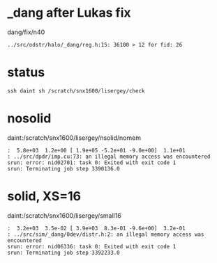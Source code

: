 # _dang after Lukas fix

dang/fix/n40

    ../src/odstr/halo/_dang/reg.h:15: 36100 > 12 for fid: 26

# status

`ssh daint sh /scratch/snx1600/lisergey/check`

# nosolid

daint:/scratch/snx1600/lisergey/nsolid/nomem

    :  5.8e+03  1.2e+00 [ 1.9e+05 -5.2e+01 -9.0e+00]  1.1e+01
    : ../src/dpdr/imp.cu:73: an illegal memory access was encountered
    srun: error: nid02701: task 0: Exited with exit code 1
    srun: Terminating job step 3390136.0

# solid, XS=16

daint:/scratch/snx1600/lisergey/small16

    :  3.2e+03  3.5e-02 [ 3.9e+03  8.3e-01 -9.6e+00]  3.2e-01
    : ../src/sim/_dang/0dev/distr.h:2: an illegal memory access was encountered
    srun: error: nid06336: task 0: Exited with exit code 1
    srun: Terminating job step 3392233.0
